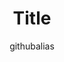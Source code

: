 ---
title: Title
titleSuffix: Azure Example Scenarios
description: Description
author: githubalias
ms.date: 03/01/2020
ms.topic: example-scenarios
ms.service: architecture-center
ms.subservice: example-scenarios
ms.custom:
    - fcp
---